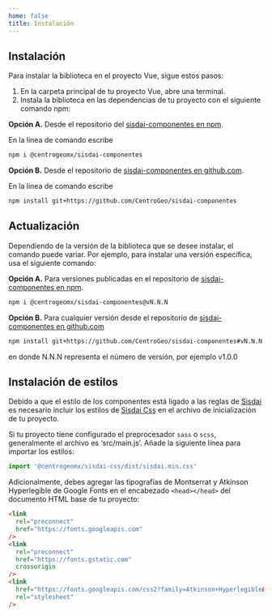 ```yaml
---
home: false
title: Instalación
---
```


<section id="instalacion">

# Instalación

Para instalar la biblioteca en el proyecto Vue, sigue estos pasos:

1. En la carpeta principal de tu proyecto Vue, abre una terminal.
2. Instala la biblioteca en las dependencias de tu proyecto con el siguiente comando npm:

**Opción A.** Desde el repositorio del [sisdai-componentes en npm](https://www.npmjs.com/package/@centrogeomx/sisdai-componentes).

En la línea de comando escribe

```bash
npm i @centrogeomx/sisdai-componentes
```

**Opción B.** Desde el repositorio de [sisdai-componentes en github.com](https://github.com/CentroGeo/sisdai-componentes).

En la línea de comando escribe

```bash
npm install git+https://github.com/CentroGeo/sisdai-componentes
```

## Actualización

Dependiendo de la versión de la biblioteca que se desee instalar, el comando puede variar. Por ejemplo, para instalar una versión específica, usa el siguiente comando:

**Opción A.** Para versiones publicadas en el repositorio de [sisdai-componentes en npm](https://www.npmjs.com/package/sisdai-componentes).

```bash
npm i @centrogeomx/sisdai-componentes@vN.N.N
```

**Opción B.** Para cualquier versión desde el repositorio de [sisdai-componentes en github.com](https://github.com/CentroGeo/sisdai-componentes)

```bash
npm install git+https://github.com/CentroGeo/sisdai-componentes#vN.N.N
```

en donde N.N.N representa el número de versión, por ejemplo v1.0.0

## Instalación de estilos

Debido a que el estilo de los componentes está ligado a las reglas de [Sisdai](https://sisdai.conahcyt.mx/) es necesario incluir los estilos de [Sisdai Css](https://github.com/CentroGeo/sisdai-css) en el archivo de inicialización de tu proyecto.

Si tu proyecto tiene configurado el preprocesador `sass` o `scss`, generalmente el archivo es ‘src/main.js’. Añade la siguiente línea para importar los estilos:

```js
import '@centrogeomx/sisdai-css/dist/sisdai.min.css'
```

Adicionalmente, debes agregar las tipografías de Montserrat y Atkinson Hyperlegible de Google Fonts en el encabezado `<head></head>` del documento HTML base de tu proyecto:

```html
<link
  rel="preconnect"
  href="https://fonts.googleapis.com"
/>
<link
  rel="preconnect"
  href="https://fonts.gstatic.com"
  crossorigin
/>
<link
  href="https://fonts.googleapis.com/css2?family=Atkinson+Hyperlegible&family=Montserrat:wght@400;500;600&display=swap"
  rel="stylesheet"
/>
```

</section>